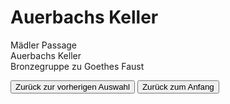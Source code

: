 <link rel="stylesheet" href="/Buchstadt-Leipzig/css/style.css">
<style>
.bgimg-1 {
  background-image: url("https://upload.wikimedia.org/wikipedia/commons/4/40/Maedler_Passage_Petersstrasse_Leipzig_2010.jpg");
}
.bgimg-2 {
  background-image: url("https://upload.wikimedia.org/wikipedia/commons/e/e5/Auerbachs_Keller_-_Mephistopheles_and_Faust_sculpture.jpg");
}
.bgimg-3 {
  background-image: url("https://upload.wikimedia.org/wikipedia/commons/0/00/Bronzegruppe_Faust_Auerbachs_Keller_Leipzig_2010.jpg")
}
</style>

# Auerbachs Keller

<div class="bgimg-1">
  <div class="caption">
  <span class="border">Mädler Passage</span>
  </div>
</div>
<div class="separator"></div>

<div class="bgimg-2">
  <div class="caption">
  <span class="border">Auerbachs Keller</span>
  </div>
</div>
<div class="separator"></div>

<div class="bgimg-3">
  <div class="caption">
  <span class="border">Bronzegruppe zu Goethes Faust</span>
  </div>
</div>

<button type="button" onclick="history.back();">Zurück zur vorherigen Auswahl</button>
<button type="button" onclick="history.back();">Zurück zum Anfang</button>
